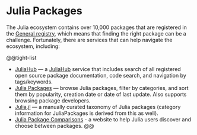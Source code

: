 # Julia Packages

The Julia ecosystem contains over 10,000 packages that are registered in the [General registry](https://github.com/JuliaRegistries/General), which means that finding the right package can be a challenge. Fortunately, there are services that can help navigate the ecosystem, including:

@@tight-list
* [JuliaHub](https://juliahub.com/ui/Packages) — a [JuliaHub](https://juliahub.com) service that includes search of all registered open source package documentation, code search, and navigation by tags/keywords.
* [Julia Packages](https://juliapackages.com) — browse Julia packages, filter by categories, and sort them by popularity, creation date or date of last update. Also supports browsing package developers.
* [Julia.jl](https://github.com/svaksha/Julia.jl) — a manually curated taxonomy of Julia packages (category information for JuliaPackages is derived from this as well).
* [Julia Package Comparisons](https://juliapackagecomparisons.github.io) - a website to help Julia users discover and choose between packages.
@@
